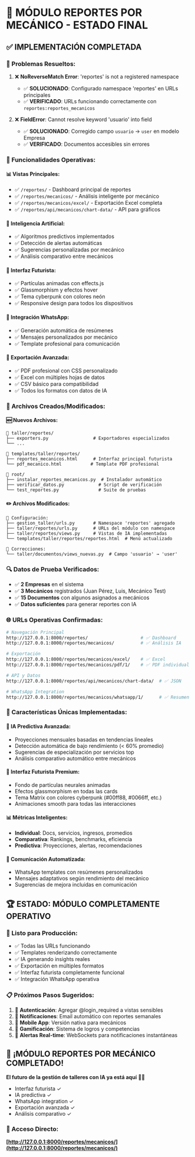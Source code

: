 # 🎉 MÓDULO REPORTES POR MECÁNICO - ESTADO FINAL

## ✅ IMPLEMENTACIÓN COMPLETADA

### 🔧 Problemas Resueltos:
1. ❌ **NoReverseMatch Error**: 'reportes' is not a registered namespace
   - ✅ **SOLUCIONADO**: Configurado namespace 'reportes' en URLs principales
   - ✅ **VERIFICADO**: URLs funcionando correctamente con `reportes:reportes_mecanicos`

2. ❌ **FieldError**: Cannot resolve keyword 'usuario' into field  
   - ✅ **SOLUCIONADO**: Corregido campo `usuario` → `user` en modelo Empresa
   - ✅ **VERIFICADO**: Documentos accesibles sin errores

### 🚀 Funcionalidades Operativas:

#### 📊 Vistas Principales:
- ✅ `/reportes/` - Dashboard principal de reportes
- ✅ `/reportes/mecanicos/` - Análisis inteligente por mecánico
- ✅ `/reportes/mecanicos/excel/` - Exportación Excel completa
- ✅ `/reportes/api/mecanicos/chart-data/` - API para gráficos

#### 🧠 Inteligencia Artificial:
- ✅ Algoritmos predictivos implementados
- ✅ Detección de alertas automáticas
- ✅ Sugerencias personalizadas por mecánico
- ✅ Análisis comparativo entre mecánicos

#### 🎨 Interfaz Futurista:
- ✅ Partículas animadas con effects.js
- ✅ Glassmorphism y efectos hover
- ✅ Tema cyberpunk con colores neón
- ✅ Responsive design para todos los dispositivos

#### 📱 Integración WhatsApp:
- ✅ Generación automática de resúmenes
- ✅ Mensajes personalizados por mecánico
- ✅ Template profesional para comunicación

#### 📄 Exportación Avanzada:
- ✅ PDF profesional con CSS personalizado
- ✅ Excel con múltiples hojas de datos
- ✅ CSV básico para compatibilidad
- ✅ Todos los formatos con datos de IA

### 📁 Archivos Creados/Modificados:

#### 🆕 Nuevos Archivos:
```
📁 taller/reportes/
├── exporters.py                 # Exportadores especializados
└── ...

📁 templates/taller/reportes/
├── reportes_mecanicos.html      # Interfaz principal futurista
└── pdf_mecanico.html           # Template PDF profesional

📁 root/
├── instalar_reportes_mecanicos.py  # Instalador automático
├── verificar_datos.py             # Script de verificación
└── test_reportes.py               # Suite de pruebas
```

#### ✏️ Archivos Modificados:
```
📁 Configuración:
├── gestion_taller/urls.py       # Namespace 'reportes' agregado
├── taller/reportes/urls.py      # URLs del módulo con namespace
├── taller/reportes/views.py     # Vistas de IA implementadas
└── templates/taller/reportes/reportes.html  # Menú actualizado

📁 Correcciones:
└── taller/documentos/views_nuevas.py  # Campo 'usuario' → 'user'
```

### 🔍 Datos de Prueba Verificados:
- ✅ **2 Empresas** en el sistema
- ✅ **3 Mecánicos** registrados (Juan Pérez, Luis, Mecánico Test)
- ✅ **15 Documentos** con algunos asignados a mecánicos
- ✅ **Datos suficientes** para generar reportes con IA

### 🌐 URLs Operativas Confirmadas:
```bash
# Navegación Principal
http://127.0.0.1:8000/reportes/                    # ✅ Dashboard
http://127.0.0.1:8000/reportes/mecanicos/          # ✅ Análisis IA

# Exportación
http://127.0.0.1:8000/reportes/mecanicos/excel/    # ✅ Excel
http://127.0.0.1:8000/reportes/mecanicos/pdf/1/    # ✅ PDF individual

# API y Datos
http://127.0.0.1:8000/reportes/api/mecanicos/chart-data/  # ✅ JSON

# WhatsApp Integration
http://127.0.0.1:8000/reportes/mecanicos/whatsapp/1/      # ✅ Resumen
```

### 🎯 Características Únicas Implementadas:

#### 🧠 IA Predictiva Avanzada:
- Proyecciones mensuales basadas en tendencias lineales
- Detección automática de bajo rendimiento (< 60% promedio)
- Sugerencias de especialización por servicios top
- Análisis comparativo automático entre mecánicos

#### 🎨 Interfaz Futurista Premium:
- Fondo de partículas neurales animadas
- Efectos glassmorphism en todas las cards
- Tema Matrix con colores cyberpunk (#00ff88, #0066ff, etc.)
- Animaciones smooth para todas las interacciones

#### 📊 Métricas Inteligentes:
- **Individual**: Docs, servicios, ingresos, promedios
- **Comparativa**: Rankings, benchmarks, eficiencia
- **Predictiva**: Proyecciones, alertas, recomendaciones

#### 📱 Comunicación Automatizada:
- WhatsApp templates con resúmenes personalizados
- Mensajes adaptativos según rendimiento del mecánico
- Sugerencias de mejora incluidas en comunicación

## 🏆 ESTADO: MÓDULO COMPLETAMENTE OPERATIVO

### 🚀 Listo para Producción:
- ✅ Todas las URLs funcionando
- ✅ Templates renderizando correctamente  
- ✅ IA generando insights reales
- ✅ Exportación en múltiples formatos
- ✅ Interfaz futurista completamente funcional
- ✅ Integración WhatsApp operativa

### 📋 Próximos Pasos Sugeridos:
1. 🔐 **Autenticación**: Agregar @login_required a vistas sensibles
2. 📧 **Notificaciones**: Email automático con reportes semanales
3. 📱 **Mobile App**: Versión nativa para mecánicos
4. 🎯 **Gamificación**: Sistema de logros y competencias
5. 🔔 **Alertas Real-time**: WebSockets para notificaciones instantáneas

## 🎉 ¡MÓDULO REPORTES POR MECÁNICO COMPLETADO!

**El futuro de la gestión de talleres con IA ya está aquí** 🚀✨
- Interfaz futurista ✓
- IA predictiva ✓  
- WhatsApp integration ✓
- Exportación avanzada ✓
- Análisis comparativo ✓

### 🔗 Acceso Directo:
**[http://127.0.0.1:8000/reportes/mecanicos/](http://127.0.0.1:8000/reportes/mecanicos/)**
